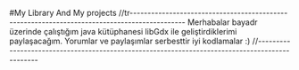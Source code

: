 
#My Library And My projects
//tr---------------------------------------------------------------------------------------------
Merhabalar bayadr üzerinde çalıştığım java kütüphanesi libGdx ile geliştirdiklerimi paylaşacağım.
Yorumlar ve paylaşımlar serbesttir 
iyi kodlamalar :)
//-----------------------------------------------------------------------------------------------

